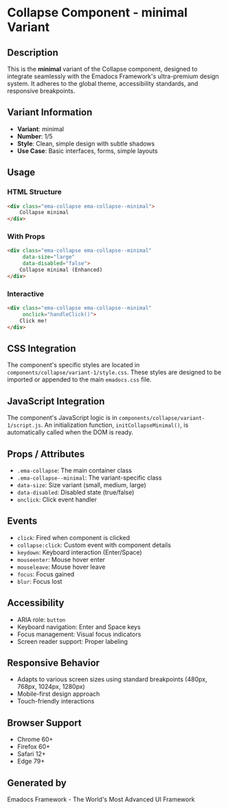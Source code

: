 # Collapse Component - minimal Variant

## Description
This is the **minimal** variant of the Collapse component, designed to integrate seamlessly with the Emadocs Framework's ultra-premium design system. It adheres to the global theme, accessibility standards, and responsive breakpoints.

## Variant Information
- **Variant**: minimal
- **Number**: 1/5
- **Style**: Clean, simple design with subtle shadows
- **Use Case**: Basic interfaces, forms, simple layouts

## Usage

### HTML Structure
```html
<div class="ema-collapse ema-collapse--minimal">
    Collapse minimal
</div>
```

### With Props
```html
<div class="ema-collapse ema-collapse--minimal" 
     data-size="large" 
     data-disabled="false">
    Collapse minimal (Enhanced)
</div>
```

### Interactive
```html
<div class="ema-collapse ema-collapse--minimal" 
     onclick="handleClick()">
    Click me!
</div>
```

## CSS Integration
The component's specific styles are located in `components/collapse/variant-1/style.css`. These styles are designed to be imported or appended to the main `emadocs.css` file.

## JavaScript Integration
The component's JavaScript logic is in `components/collapse/variant-1/script.js`. An initialization function, `initCollapseMinimal()`, is automatically called when the DOM is ready.

## Props / Attributes
- `.ema-collapse`: The main container class
- `.ema-collapse--minimal`: The variant-specific class
- `data-size`: Size variant (small, medium, large)
- `data-disabled`: Disabled state (true/false)
- `onclick`: Click event handler

## Events
- `click`: Fired when component is clicked
- `collapse:click`: Custom event with component details
- `keydown`: Keyboard interaction (Enter/Space)
- `mouseenter`: Mouse hover enter
- `mouseleave`: Mouse hover leave
- `focus`: Focus gained
- `blur`: Focus lost

## Accessibility
- ARIA role: `button`
- Keyboard navigation: Enter and Space keys
- Focus management: Visual focus indicators
- Screen reader support: Proper labeling

## Responsive Behavior
- Adapts to various screen sizes using standard breakpoints (480px, 768px, 1024px, 1280px)
- Mobile-first design approach
- Touch-friendly interactions

## Browser Support
- Chrome 60+
- Firefox 60+
- Safari 12+
- Edge 79+

## Generated by
Emadocs Framework - The World's Most Advanced UI Framework
